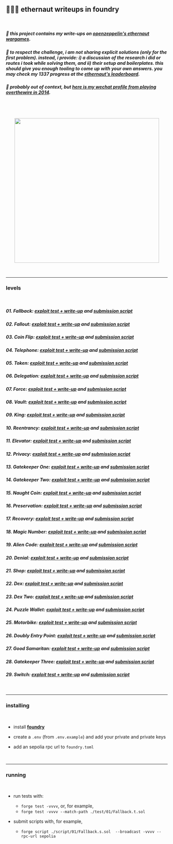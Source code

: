 ## 🧑🏻‍🚀 ethernaut writeups in foundry

<br>

##### 🔋 this project contains my write-ups on **[openzeppelin's ethernaut wargames](https://ethernaut.openzeppelin.com/)**.

##### 🔋 to respect the challenge, i am not sharing explicit solutions (only for the first problem). instead, i provide: *i)* a discussion of the research i did or routes i took while solving them, and *ii)* their setup and boilerplates. this should give you enough tooling to come up with your own answers. you may check my 1337 progress at the **[ethernaut's leaderboard](https://ethernaut.openzeppelin.com/leaderboard)**.
##### 🔋 probably out of context, but **[here is my wechat profile from playing overthewire in 2014](https://www.wechall.net/profile/bt3gl)**.

<br>
<br>

<p align="center">
<img width="450" src="https://github.com/go-outside-labs/ethernaut-foundry-writeups-sol/assets/138340846/32fb029d-852e-493b-8f79-939fe39d5455">
</p>


<br>

---

### levels

<br>

##### 01. Fallback: [exploit test + write-up](test/01) and [submission script](script/01/)
#####  02. Fallout: [exploit test + write-up](test/02) and [submission script](script/02/)
##### 03. Coin Flip: [exploit test + write-up](test/03) and [submission script](script/03/)
##### 04. Telephone: [exploit test + write-up](test/04) and [submission script](script/04/)
##### 05. Token: [exploit test + write-up](test/05) and [submission script](script/05/)
##### 06. Delegation: [exploit test + write-up](test/06) and [submission script](script/06/)
##### 07. Force: [exploit test + write-up](test/07) and [submission script](script/07/)
##### 08. Vault: [exploit test + write-up](test/08) and [submission script](script/08/)
##### 09. King: [exploit test + write-up](test/09) and [submission script](script/09/)
##### 10. Reentrancy: [exploit test + write-up](test/10) and [submission script](script/10/)
##### 11. Elevator: [exploit test + write-up](test/11) and [submission script](script/11/)
##### 12. Privacy: [exploit test + write-up](test/12) and [submission script](script/12/)
##### 13. Gatekeeper One: [exploit test + write-up](test/13) and [submission script](script/13/)
##### 14. Gatekeeper Two: [exploit test + write-up](test/14) and [submission script](script/14/)
##### 15. Naught Coin: [exploit test + write-up](test/15) and [submission script](script/15/)
##### 16. Preservation: [exploit test + write-up](test/16) and [submission script](script/16/)
##### 17. Recovery: [exploit test + write-up](test/17) and [submission script](script/17/)
##### 18. Magic Number: [exploit test + write-up](test/18) and [submission script](script/18/)
##### 19. Alien Code: [exploit test + write-up](test/19) and [submission script](script/19/)
##### 20. Denial: [exploit test + write-up](test/20) and [submission script](script/20/)
##### 21. Shop: [exploit test + write-up](test/21) and [submission script](script/21/)
##### 22. Dex: [exploit test + write-up](test/22) and [submission script](script/22/)
##### 23. Dex Two: [exploit test + write-up](test/23) and [submission script](script/23/)
##### 24. Puzzle Wallet: [exploit test + write-up](test/24) and [submission script](script/24/)
##### 25. Motorbike: [exploit test + write-up](test/25) and [submission script](script/25/)
##### 26. Doubly Entry Point: [exploit test + write-up](test/26) and [submission script](script/26/)
##### 27. Good Samaritan: [exploit test + write-up](test/27) and [submission script](script/27/)
##### 28. Gatekeeper Three: [exploit test + write-up](test/28) and [submission script](script/28/)
##### 29. Switch: [exploit test + write-up](test/29) and [submission script](script/29/)


<br>


----

### installing 

<br>

* install **[foundry](https://github.com/foundry-rs/foundry)**

* create a `.env` (from `.env.example`) and add your private and private keys

* add an sepolia rpc url to `foundry.toml`

<br>

---

### running

<br>

* run tests with:
    - `forge test -vvvv`, or, for example,
    - `forge test -vvvv --match-path ./test/01/Fallback.t.sol`


* submit scripts with, for example, 
    - `forge script ./script/01/Fallback.s.sol  --broadcast -vvvv --rpc-url sepolia`

<br>

